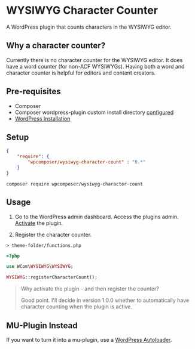 # WYSIWYG Character Counter

A WordPress plugin that counts characters in the WYSIWYG editor.

## Why a character counter?

Currently there is no character counter for the WYSIWYG editor.
It does have a word counter (for non-ACF WYSIWYGs). 
Having both a word and character counter is helpful for 
editors and content creators.

## Pre-requisites

* Composer
* Composer wordpress-plugin custom install directory [configured](https://github.com/composer/installers)
* [WordPress Installation](https://github.com/gemmadlou/WordPress-Composer-Starter)

## Setup

```json
{
    "require": {
        "wpcomposer/wysiwyg-character-count" : "0.*"
    }
}
```

```
composer require wpcomposer/wysiwyg-character-count
```

## Usage

1) Go to the WordPress admin dashboard. Access the plugins admin. [Activate](https://codex.wordpress.org/Managing_Plugins) the plugin.

2) Register the character counter.

```
> theme-folder/functions.php
```
```php
<?php 

use WCom\WYSIWYG\WYSIWYG;

WYSIWYG::registerCharacterCount();
```

> Why activate the plugin - and then register the counter?
> 
> Good point. I'll decide in version 1.0.0 whether
> to automatically have character counting when the plugin is active.

## MU-Plugin Instead

If you want to turn it into a mu-plugin,
use a [WordPress Autoloader](https://github.com/ruslankhh/wp-mu-autoloader).
